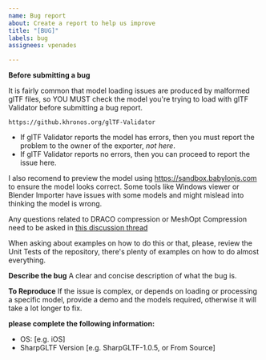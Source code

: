 ```yaml
---
name: Bug report
about: Create a report to help us improve
title: "[BUG]"
labels: bug
assignees: vpenades

---
```


**Before submitting a bug**

It is fairly common that model loading issues are produced by malformed glTF files, so YOU MUST check the model you're trying to load with glTF Validator before submitting a bug report.

    https://github.khronos.org/glTF-Validator

- If glTF Validator reports the model has errors, then you must report the problem to the owner of the exporter, _not here_.
- If glTF Validator reports no errors, then you can proceed to report the issue here.

I also recomend to preview the model using  https://sandbox.babylonjs.com  to ensure the model looks correct. Some tools like Windows viewer or Blender Importer have issues with some models and might mislead into thinking the model is wrong.

Any questions related to DRACO compression or MeshOpt Compression need to be asked in [this discussion thread](https://github.com/vpenades/SharpGLTF/discussions/235)

When asking about examples on how to do this or that, please, review the Unit Tests of the repository, there's plenty of examples on how to do almost everything.

**Describe the bug**
A clear and concise description of what the bug is.

**To Reproduce**
If the issue is complex, or depends on loading or processing a specific model, provide a demo and the models required, otherwise it will take a lot longer to fix.

**please complete the following information:**
 - OS: [e.g. iOS]
 - SharpGLTF Version [e.g. SharpGLTF-1.0.5, or From Source]
